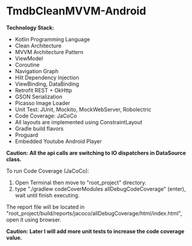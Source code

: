 # TmdbCleanMVVM-Android

**Technology Stack:**
- Kotlin Programming Language
- Clean Architecture
- MVVM Architecture Pattern
- ViewModel
- Coroutine
- Navigation Graph
- Hilt Dependency Injection
- ViewBinding, DataBinding
- Retrofit REST + OkHttp
- GSON Serialization
- Picasso Image Loader
- Unit Test: JUnit, Mockito, MockWebServer, Robolectric
- Code Coverage: JaCoCo
- All layouts are implemented using ConstraintLayout
- Gradle build flavors
- Proguard
- Embedded Youtube Android Player

**Caution:**
**All the api calls are switching to IO dispatchers in DataSource class.**

To run Code Coverage (JaCoCo):
1. Open Terminal then move to "root_project" directory.
2. type "./gradlew codeCoverModules allDebugCodeCoverage" (enter), wait until finish executing.

The report file will be located in "root_project/build/reports/jacoco/allDebugCoverage/html/index.html", open it using browser.

**Caution:**
**Later I will add more unit tests to increase the code coverage value.**
